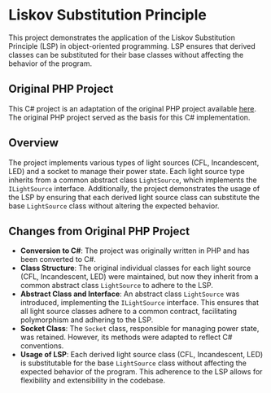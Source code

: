 # Liskov Substitution Principle

This project demonstrates the application of the Liskov Substitution Principle (LSP) in object-oriented programming. LSP ensures that derived classes can be substituted for their base classes without affecting the behavior of the program.

## Original PHP Project

This C# project is an adaptation of the original PHP project available [here](https://github.com/mmbakker/solid-design-principles/tree/main/LiskovSubstitution). The original PHP project served as the basis for this C# implementation.

## Overview

The project implements various types of light sources (CFL, Incandescent, LED) and a socket to manage their power state. Each light source type inherits from a common abstract class `LightSource`, which implements the `ILightSource` interface. Additionally, the project demonstrates the usage of the LSP by ensuring that each derived light source class can substitute the base `LightSource` class without altering the expected behavior.

## Changes from Original PHP Project

- **Conversion to C#**: The project was originally written in PHP and has been converted to C#.
- **Class Structure**: The original individual classes for each light source (CFL, Incandescent, LED) were maintained, but now they inherit from a common abstract class `LightSource` to adhere to the LSP.
- **Abstract Class and Interface**: An abstract class `LightSource` was introduced, implementing the `ILightSource` interface. This ensures that all light source classes adhere to a common contract, facilitating polymorphism and adhering to the LSP.
- **Socket Class**: The `Socket` class, responsible for managing power state, was retained. However, its methods were adapted to reflect C# conventions.
- **Usage of LSP**: Each derived light source class (CFL, Incandescent, LED) is substitutable for the base `LightSource` class without affecting the expected behavior of the program. This adherence to the LSP allows for flexibility and extensibility in the codebase.
